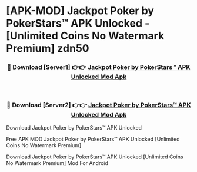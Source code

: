 # [APK-MOD] Jackpot Poker by PokerStars™ APK Unlocked - [Unlimited Coins No Watermark Premium] zdn50



<div align="center">
<h3>🔴 Download [Server1] 👉👉 <a href="https://momento.my/?title=Jackpot_Poker_by_PokerStars™_APK_Unlocked">Jackpot Poker by PokerStars™ APK Unlocked Mod Apk</a></h3><br>

<h3>🔴 Download [Server2] 👉👉 <a href="https://momento.my/?title=Jackpot_Poker_by_PokerStars™_APK_Unlocked">Jackpot Poker by PokerStars™ APK Unlocked Mod Apk</a></h3>
</div>



Download Jackpot Poker by PokerStars™ APK Unlocked 

Free APK MOD Jackpot Poker by PokerStars™ APK Unlocked [Unlimited Coins No Watermark Premium]

Download Jackpot Poker by PokerStars™ APK Unlocked [Unlimited Coins No Watermark Premium] Mod For Android
